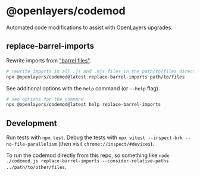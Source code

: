 # @openlayers/codemod

Automated code modifications to assist with OpenLayers upgrades.

## replace-barrel-imports

Rewrite imports from ["barrel files"](https://www.google.com/search?q=barrel+files).

```bash
# rewrite imports in all .js and .mjs files in the path/to/files directory
npx @openlayers/codemod@latest replace-barrel-imports path/to/files
```

See additional options with the `help` command (or `--help` flag).

```bash
# see options for the command
npx @openlayers/codemod@latest help replace-barrel-imports
```

## Development

Run tests with `npm test`. Debug the tests with `npx vitest --inspect-brk --no-file-parallelism` (then visit `chrome://inspect/#devices`).

To run the codemod directly from this repo, so something like `node ./codemod.js replace-barrel-imports --consider-relative-paths ../path/to/other/files`.
